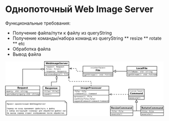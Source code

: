 # Однопоточный Web Image Server

Функциональные требования:
* Получение файла/пути к файлу из queryString 
* Получение команды/набора команд из queryString
 ** resize
 ** rotate
 ** etc
* Обработка файла
* Вывод файла

![UML diagram](https://github.com/SunDrop/WebImageServer/blob/master/doc/WebImageServer.png)
